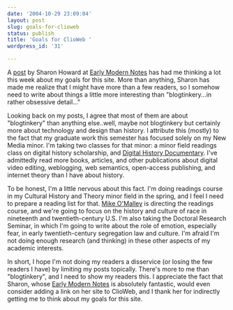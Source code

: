 ```yaml
---
date: '2004-10-29 23:09:04'
layout: post
slug: goals-for-clioweb
status: publish
title: 'Goals for ClioWeb '
wordpress_id: '31'

---
```


A [post](http://www.earlymodernweb.org.uk/emn/index.php/archives/2004/10/a-little-bit-of-housekeeping/) by Sharon Howard at [Early Modern Notes](http://www.earlymodernweb.org.uk/emn/) has had me thinking a lot this week about my goals for this site. More than anything, Sharon has made me realize that I might have more than a few readers, so I somehow need to write about things a little more interesting than "blogtinkery...in rather obsessive detail..."




Looking back on my posts, I agree that most of them are about "blogtinkery" than anything else..well, maybe not blogtinkery but certainly more about technology and design than history. I attribute this (mostly) to the fact that my graduate work this semester has focused solely on my New Media minor. I'm taking two classes for that minor: a minor field readings class on digital history scholarship, and [Digital History Documentary](http://www.archiva.net/hist615ay04/). I've admittedly read more books, articles, and other publications about digital video editing, weblogging, web semantics, open-access publishing, and internet theory than I have about history.




To be honest, I'm a little nervous about this fact. I'm doing readings course in my Cultural History and Theory minor field in the spring, and I feel I need to prepare a reading list for that. [Mike O'Malley](http://cas.gmu.edu/historyarthistory/faculty_staff/biography.php?f=4664) is directing the readings course, and we're going to focus on the history and culture of race in nineteenth and twentieth-century U.S. I'm also taking the Doctoral Research Seminar, in which I'm going to write about the role of emotion, especially fear, in early twentieth-century segregation law and culture. I'm afraid I'm not doing enough research (and thinking) in these other aspects of my academic interests.




In short, I hope I'm not doing my readers a disservice (or losing the few readers I have) by limiting my posts topically. There's more to me than "blogtinkery", and I need to show my readers this. I appreciate the fact that Sharon, whose [Early Modern Notes](http://www.earlymodernweb.org.uk/emn/) is absolutely fantastic, would even consider adding a link on her site to ClioWeb, and I thank her for indirectly getting me to think about my goals for this site.
